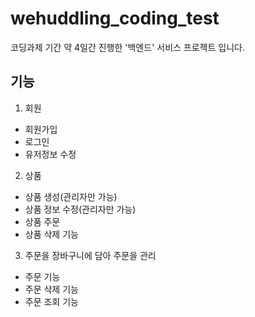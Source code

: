 # wehuddling_coding_test
코딩과제 기간 약 4일간 진행한 '백엔드' 서비스 프로젝트 입니다.


## 기능
1. 회원
- 회원가입
- 로그인
- 유저정보 수정

2. 상품
- 상품 생성(관리자만 가능)
- 상품 정보 수정(관리자만 가능)
- 상품 주문
- 상품 삭제 기능 

3. 주문을 장바구니에 담아 주문을 관리
- 주문 기능
- 주문 삭제 기능 
- 주문 조회 기능
